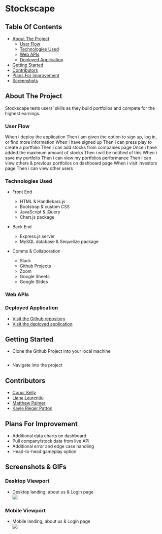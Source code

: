 # Stockscape

## Table Of Contents

- [About The Project](#about-the-project)
  - [User Flow](#user-flow)
  - [Technologies Used](#technologies-used)
  - [Web APIs](#web-apis)
  - [Deployed Application](#deployed-application)
- [Getting Started](#getting-started)
- [Contributors](#contributors)
- [Plans For Improvement](#plans-for-improvement)
- [Screenshots](#screenshots)

## About The Project

Stockscape tests users’ skills as they build portfolios and compete for the highest earnings.

### User Flow

When i deploy the application
Then i am given the option to sign up, log in, or find more information
When i have signed up
Then i can press play to create a portfolio
Then i can add stocks from companies page
Once i have added the maximum amount of stocks
Then i will be notified of this
When i save my portfolio
Then i can view my portfolios performance
Then i can view others & previous portfolios on dashboard page
When i visit investors page
Then i can view other users

### Technologies Used

- Front End

  - HTML & Handlebars.js
  - Bootstrap & custom CSS
  - JavaScript & jQuery
  - Chart.js package

- Back End

  - Express.js server
  - MySQL database & Sequelize package

- Comms & Collaboration
  - Slack
  - Github Projects
  - Zoom
  - Google Sheets
  - Google Slides

### Web APIs

### Deployed Application

- [Visit the Github repository](https://github.com/lianavaleria15/stockscape)
- [Visit the deployed application]()

## Getting Started

- Clone the Github Project into your local machine

```

```

- Navigate into the project

## Contributors

- [Conor Kelly](https://github.com/conorjkelly96)
- [Liana Laurentiu](https://github.com/lianavaleria15)
- [Matthew Palmer](https://github.com/tigerbath)
- [Kayle Rieger Patton](httpls://github.com/kayleriegerpatton)

## Plans For Improvement

- Additional data charts on dashboard
- Pull company/stock data from live API
- Additional error and edge case handling
- Head-to-head gameplay option

## Screenshots & GIFs

### Desktop Viewport

- Desktop landing, about us & Login page <br>
  <img src="../stockscape/public/assets/images/screencaps/desktop-landing-through-login.gif">

### Mobile Viewport

- Mobile landing, about us & Login page <br>
  <img src="../stockscape/public/assets/images/screencaps/mobile-landing-through-login.gif">
